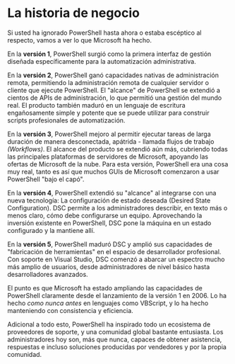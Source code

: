 # La historia de negocio

Si usted ha ignorado PowerShell hasta ahora o estaba escéptico al respecto, vamos a ver lo que Microsoft ha hecho.

En la **versión 1**, PowerShell surgió como la primera interfaz de gestión diseñada específicamente para la automatización administrativa.

En la **versión 2**, PowerShell ganó capacidades nativas de administración remota, permitiendo la administración remota de cualquier servidor o cliente que ejecute PowerShell. El "alcance" de PowerShell se extendió a cientos de APIs de administración, lo que permitió una gestión del mundo real. El producto también maduró en un lenguaje de escritura engañosamente simple y potente que se puede utilizar para construir scripts profesionales de automatización.

En la **versión 3**, PowerShell mejoro al permitir ejecutar tareas de larga duración de manera desconectada, apátrida - llamada flujos de trabajo _(Workflows)_. El alcance del producto se extendió aún más, cubriendo todas las principales plataformas de servidores de Microsoft, apoyando las ofertas de Microsoft de la nube. Para esta versión, PowerShell era una cosa muy real, tanto es así que muchos GUIs de Microsoft comenzaron a usar PowerShell "bajo el capó".

En la **versión 4**, PowerShell extendió su "alcance" al integrarse con una nueva tecnología: La configuración de estado deseada (Desired State Configuration). DSC permite a los administradores describir, en texto más o menos claro, cómo debe configurarse un equipo. Aprovechando la inversión existente en PowerShell, DSC pone la máquina en un estado configurado y la mantiene allí.

En la **versión 5**, PowerShell maduró DSC y amplió sus capacidades de "fabricación de herramientas" en el espacio de desarrollador profesional. Con soporte en Visual Studio, DSC comenzó a abarcar un espectro mucho más amplio de usuarios, desde administradores de nivel básico hasta desarrolladores avanzados.

El punto es que Microsoft ha estado ampliando las capacidades de PowerShell claramente desde el lanzamiento de la versión 1 en 2006. Lo ha hecho _como nunca antes_ en lenguajes como VBScript, y lo ha hecho manteniendo con consistencia y eficiencia.

Adicional a todo esto, PowerShell ha inspirado todo un ecosistema de proveedores de soporte, y una comunidad global bastante entusiasta. Los administradores hoy son, más que nunca, capaces de obtener asistencia, respuestas e incluso soluciones producidas por vendedores y por la propia comunidad.
